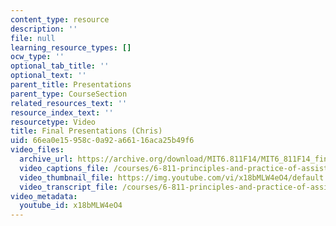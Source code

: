 ```yaml
---
content_type: resource
description: ''
file: null
learning_resource_types: []
ocw_type: ''
optional_tab_title: ''
optional_text: ''
parent_title: Presentations
parent_type: CourseSection
related_resources_text: ''
resource_index_text: ''
resourcetype: Video
title: Final Presentations (Chris)
uid: 66ea0e15-958c-0a92-a661-16aca25b49f6
video_files:
  archive_url: https://archive.org/download/MIT6.811F14/MIT6_811F14_final_presentations_300k.mp4
  video_captions_file: /courses/6-811-principles-and-practice-of-assistive-technology-fall-2014/11f69963b9dd516eba77abbe0d9bf95b_x18bMLW4eO4.vtt
  video_thumbnail_file: https://img.youtube.com/vi/x18bMLW4eO4/default.jpg
  video_transcript_file: /courses/6-811-principles-and-practice-of-assistive-technology-fall-2014/9b87b5119d203264ef1efc0b9629b456_x18bMLW4eO4.pdf
video_metadata:
  youtube_id: x18bMLW4eO4
---
```

